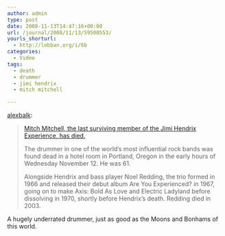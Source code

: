 ```yaml
---
author: admin
type: post
date: 2008-11-13T14:47:16+00:00
url: /journal/2008/11/13/59500553/
yourls_shorturl:
  - http://lobban.org/i/6b
categories:
  - Video
tags:
  - death
  - drummer
  - jimi hendrix
  - mitch mitchell

---
```

[alexbalk][1]:

> [Mitch Mitchell, the last surviving member of the Jimi Hendrix Experience, has died.][2]
> 
> The drummer in one of the world’s most influential rock bands was found dead in a hotel room in Portland, Oregon in the early hours of Wednesday November 12. He was 61.
> 
> Alongside Hendrix and bass player Noel Redding, the trio formed in 1966 and released their debut album Are You Experienced? in 1967, going on to make Axis: Bold As Love and Electric Ladyland before dissolving in 1970, shortly before Hendrix’s death. Redding died in 2003.

A hugely underrated drummer, just as good as the Moons and Bonhams of this world.

 [1]: http://alexbalk.tumblr.com/post/59486017/mitch-mitchell-the-last-surviving-member-of-the
 [2]: http://www.guardian.co.uk/music/2008/nov/13/mitch-mitchell-dies
